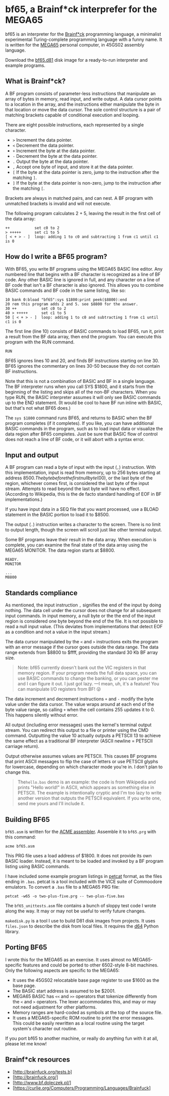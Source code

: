 # bf65, a Brainf\*ck interprefer for the MEGA65

bf65 is an interpreter for the
[Brainf\*ck](https://en.wikipedia.org/wiki/Brainfuck) programming language, a
minimalist experimental Turing-complete programming language with a funny name.
It is written for the [MEGA65](https://mega65.org/) personal computer, in 45GS02
assembly language.

Download the [bf65.d81](https://github.com/dansanderson/bf-mega65/blob/main/bf65.d81) disk image for a ready-to-run interpreter and example
programs.

## What is Brainf\*ck?

A BF program consists of parameter-less instructions that manipulate
an array of bytes in memory, read input, and write output. A data cursor
points to a location in the array, and the instructions either manipulate the
byte in that location or move the data cursor. The sole control structure is
a pair of matching brackets capable of conditional execution and looping.

There are eight possible instructions, each represented by a single
character.

- `>` Increment the data pointer.
- `<` Decrement the data pointer.
- `+` Increment the byte at the data pointer.
- `-` Decrement the byte at the data pointer.
- `.` Output the byte at the data pointer.
- `,` Accept one byte of input, and store it at the data pointer.
- `[` If the byte at the data pointer is zero, jump to the instruction after the matching `]`.
- `]` If the byte at the data pointer is non-zero, jump to the instruction after the matching `[`.

Brackets are always in matched pairs, and can nest. A BF program with
unmatched brackets is invalid and will not execute.

The following program calculates 2 + 5, leaving the result in the first cell of
the data array:

```brainfuck
++           set c0 to 2
> +++++      set c1 to 5
[ < + > - ]  loop: adding 1 to c0 and subtracting 1 from c1 until c1 is 0
```

## How do I write a BF65 program?

With BF65, you write BF programs using the MEGA65 BASIC line editor. Any
numbered line that begins with a BF character is recognized as a line of BF
code. Any other BASIC line is ignored in full, and any character on a line of BF code
that isn't a BF character is also ignored. This allows you to combine BASIC
commands and BF code in the same listing, like so:

```basic
10 bank 0:bload "bf65":sys $1800:print peek($8800):end
20 rem this program adds 2 and 5. see $8800 for the answer.
30 ++           set c0 to 2
40 > +++++      set c1 to 5
50 [ < + > - ]  loop: adding 1 to c0 and subtracting 1 from c1 until c1 is 0
```

The first line (line 10) consists of BASIC commands to load BF65, run it,
print a result from the BF data array, then end the program. You can execute
this program with the RUN command.

```basic
RUN
```

BF65 ignores lines 10 and 20, and finds BF instructions
starting on line 30. BF65 ignores the commentary on lines 30-50 because they
do not contain BF instructions.

Note that this is not a combination of BASIC and BF in a single language.
The BF interpreter runs when you call SYS $1800, and it starts from the
beginning of the listing and skips all of the non-BF characters. When you
type RUN, the BASIC interpreter assumes it will only see BASIC commands up to
the END statement. (It would be cool to have BF run inline with BASIC, but
that's not what BF65 does.)

The `sys $1800` command runs BF65, and returns to BASIC when the BF program
completes (if it completes). If you like, you can have additional BASIC commands in
the program, such as to load input data or visualize the data region after BF65
completes. Just be sure that BASIC flow of control does not reach a line of BF
code, or it will abort with a syntax error.

## Input and output

A BF program can read a byte of input with the input (`,`) instruction. With
this implementation, input is read from memory, up to 256 bytes starting at
address $8500. The byte before the first null byte ($00), or the last byte of
the region, whichever comes first, is considered the last byte of the input
stream. Attempts to read beyond the last byte will have no effect. (According
to Wikipedia, this is the de facto standard handling of EOF in BF
implementations.)

If you have input data in a SEQ file that you want processed,
use a BLOAD statement in the BASIC portion to load it to $8500.

The output (`.`) instruction writes a character to the screen. There is no
limit to output length, though the screen will scroll just like other
terminal output.

Some BF programs leave their result in the data array. When execution is complete, you can examine the final state of the data
array using the MEGA65 MONITOR. The data region starts at $8800.

```basic
READY.
MONITOR

...
M8800
```

## Standards compliance

As mentioned, the input instruction `,` signifies the end of the input by doing
nothing. The data cell under the cursor does not change for all subsequent
input commands. In input memory, a null byte or the the end of the input region
is considered one byte beyond the end of the file. It is not possible to read a
null input value. (This deviates from implementations that detect EOF as a
condition and not a value in the input stream.)

The data cursor manipulated by the `<` and `>` instructions exits the program
with an error message if the cursor goes outside the data range. The data range
extends from $8800 to $ffff, providing the standard 30 Kb BF array size.

> Note: bf65 currently doesn't bank out the VIC registers in that memory region.
> If your program needs the full data space, you can use BASIC commands to change
> the banking, or you can pester me and I can figure it out. I just got lazy. —I
> mean, uh, it's a feature! You can manipulate I/O registers from BF! 😜

The data increment and decrement instructions `+` and `-` modify the byte value
under the data cursor. The value wraps around at each end of the byte value
range, so calling `+` when the cell contains 255 updates it to 0. This happens
silently without error.

All output (including error messages) uses the kernel's terminal output stream.
You can redirect this output to a file or printer using the CMD command.
Outputting the value 10 actually outputs a PETSCII 13 to achieve the same
effect as a traditional BF interpreter (ASCII newline = PETSCII carriage
return).

Output otherwise assumes values are PETSCII. This causes BF programs that print
ASCII messages to flip the case of letters or use PETSCII glyphs for lowercase,
depending on which character mode you're in. I don't plan to change this.

> The`hello.bas` demo is an example: the code is from Wikipedia and prints "Hello
> world!" in ASCII, which appears as something else in PETSCII. The example is
> intentionally cryptic and I'm too lazy to write another version that outputs
> the PETSCII equivalent. If you write one, send me yours and I'll include it.

## Building BF65

`bf65.asm` is written for the [ACME
assembler](https://sourceforge.net/projects/acme-crossass/). Assemble it to
`bf65.prg` with this command:

```shell
acme bf65.asm
```

This PRG file uses a load address of $1800. It does not provide its own BASIC
loader. Instead, it is meant to be loaded and invoked by a BF program listing
using BASIC commands.

I have included some example program listings in [petcat](https://vice-emu.sourceforge.io/vice_16.html) format, as the
files ending in `.bas`. petcat is a tool included with the VICE suite of
Commoodore emulators. To convert a `.bas` file to a MEGA65 PRG file:

```shell
petcat -w65 -o two-plus-five.prg -- two-plus-five.bas
```

The `bf65_unittests.asm` file contains a bunch of sloppy test code I wrote
along the way. It may or may not be useful to verify future changes.

`makedisk.py` is a tool I use to build D81 disk images from projects. It uses
`files.json` to describe the disk from local files. It requires the
[d64](https://pypi.org/project/d64/) Python library.

## Porting BF65

I wrote this for the MEGA65 as an exercise. It uses almost no
MEGA65-specific features and could be ported to other 6502-style 8-bit
machines. Only the following aspects are specific to the MEGA65:

- It uses the 45GS02 relocatable base page register to use $1600 as the base
  page.
- The BASIC start address is assumed to be $2001.
- MEGA65 BASIC has `<<` and `>>` operators that tokenize differently from the
  `<` and `>` operators. The lexer accommodates this, and may or may not need
  adjustment for other platforms.
- Memory ranges are hard-coded as symbols at the top of the source file.
- It uses a MEGA65-specific ROM routine to print the error messages. This could
  be easily rewritten as a local routine using the target system's character
  out routine.

If you port bf65 to another machine, or really do anything fun with it at all,
please let me know!

## Brainf\*ck resources

- [http://brainfuck.org/tests.b]
- [http://brainfuck.org/]
- [http://www.bf.doleczek.pl/]
- [https://curlie.org/Computers/Programming/Languages/Brainfuck]
